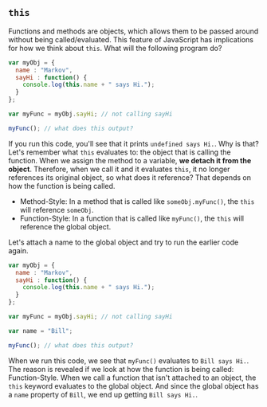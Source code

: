 ## `this`

Functions and methods are objects, which allows them to be passed around without being called/evaluated. This feature of JavaScript has implications for how we think about `this`. What will the following program do?

```js
var myObj = {
  name : "Markov",
  sayHi : function() {
    console.log(this.name + " says Hi.");
  }
};

var myFunc = myObj.sayHi; // not calling sayHi

myFunc(); // what does this output?
```

If you run this code, you'll see that it prints `undefined says Hi.`. Why is that? Let's remember what `this` evaluates to: the object that is calling the function. When we assign the method to a variable, **we detach it from the object**. Therefore, when we call it and it evaluates `this`, it no longer references its original object, so what does it reference? That depends on how the function is being called.

* Method-Style: In a method that is called like `someObj.myFunc()`, the `this` will reference `someObj`.
* Function-Style: In a function that is called like `myFunc()`, the `this` will reference the global object.

Let's attach a name to the global object and try to run the earlier code again.

```js
var myObj = {
  name : "Markov",
  sayHi : function() {
    console.log(this.name + " says Hi.");
  }
};

var myFunc = myObj.sayHi; // not calling sayHi

var name = "Bill";

myFunc(); // what does this output?
```

When we run this code, we see that `myFunc()` evaluates to `Bill says Hi.`. The reason is revealed if we look at how the function is being called: Function-Style. When we call a function that isn't attached to an object, the `this` keyword evaluates to the global object. And since the global object has a `name` property of `Bill`, we end up getting `Bill says Hi.`.
